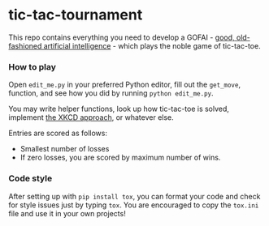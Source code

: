 # tic-tac-tournament

This repo contains everything you need to develop a GOFAI -
[good, old-fashioned artificial intelligence](https://en.wikipedia.org/wiki/Symbolic_artificial_intelligence) -
which plays the noble game of tic-tac-toe.

### How to play

Open `edit_me.py` in your preferred Python editor, fill out the `get_move`,
function, and see how you did by running `python edit_me.py`.

You may write helper functions, look up how tic-tac-toe is solved,
implement [the XKCD approach](https://xkcd.com/832/), or whatever else.

Entries are scored as follows:

- Smallest number of losses
- If zero losses, you are scored by maximum number of wins.

### Code style

After setting up with `pip install tox`, you can format your code and
check for style issues just by typing `tox`.  You are encouraged to
copy the `tox.ini` file and use it in your own projects!
